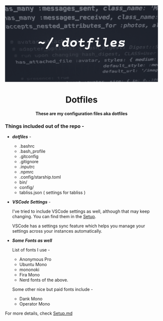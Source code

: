 <p align=center>
  <img src="./assets/headerimage.png">
</p>

<h1 align=center>Dotfiles</h1>

<h4 align=center>
These are my configuration files aka dotfiles
</h4>

### Things included out of the repo -

- _**dotfiles**_ -

  - .bashrc
  - .bash_profile
  - .gitconfig
  - .gitignore
  - .inputrc
  - .npmrc
  - .config/starship.toml
  - bin/
  - config/
  - tabliss.json ( settings for tabliss )
  
- _**VSCode Settings**_ -

  I've tried to include VSCode settings as well, although that may keep changing. You can find them in the [Setup]("./Setup.md").

  VSCode has a settings sync feature which helps you manage your settings across your instances automatically.

- _**Some Fonts as well**_

  List of fonts I use -

  - Anonymous Pro
  - Ubuntu Mono
  - mononoki
  - Fira Mono
  - Nerd fonts of the above.

  Some other nice but paid fonts include -

  - Dank Mono
  - Operator Mono

For more details, check [Setup.md](./Setup.md)
